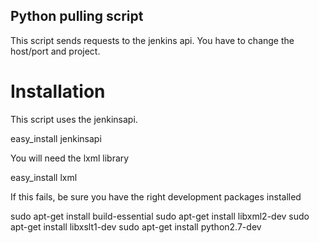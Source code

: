 ## Python pulling script

This script sends requests to the jenkins api.
You have to change the host/port and project.

# Installation

This script uses the jenkinsapi.

  easy_install jenkinsapi

You will need the lxml library

  easy_install lxml
                  
If this fails, be sure you have the right
development packages installed

  sudo apt-get install build-essential
  sudo apt-get install libxml2-dev
  sudo apt-get install libxslt1-dev 
  sudo apt-get install python2.7-dev


